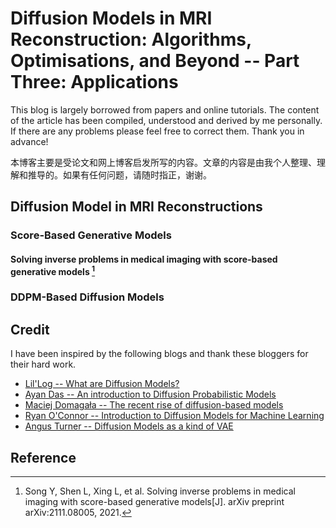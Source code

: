 # Diffusion Models in MRI Reconstruction: Algorithms, Optimisations, and Beyond -- Part Three: Applications

This blog is largely borrowed from papers and online tutorials. The content of the article has been compiled, understood and derived by me personally. If there are any problems please feel free to correct them. Thank you in advance!

本博客主要是受论文和网上博客启发所写的内容。文章的内容是由我个人整理、理解和推导的。如果有任何问题，请随时指正，谢谢。

## Diffusion Model in MRI Reconstructions

### Score-Based Generative Models

#### Solving inverse problems in medical imaging with score-based generative models [^1]

#### 

#### 

### DDPM-Based Diffusion Models

####

#### 

### 


## Credit

I have been inspired by the following blogs and thank these bloggers for their hard work.

- [Lil'Log -- What are Diffusion Models?](https://lilianweng.github.io/posts/2021-07-11-diffusion-models/)
- [Ayan Das -- An introduction to Diffusion Probabilistic Models](https://ayandas.me/blog-tut/2021/12/04/diffusion-prob-models.html)
- [Maciej Domagała -- The recent rise of diffusion-based models](https://maciejdomagala.github.io/generative_models/2022/06/06/The-recent-rise-of-diffusion-based-models.html)
- [Ryan O'Connor -- Introduction to Diffusion Models for Machine Learning](https://www.assemblyai.com/blog/diffusion-models-for-machine-learning-introduction/)
- [Angus Turner -- Diffusion Models as a kind of VAE](https://angusturner.github.io/generative_models/2021/06/29/diffusion-probabilistic-models-I.html)


## Reference

[^1]: Song Y, Shen L, Xing L, et al. Solving inverse problems in medical imaging with score-based generative models[J]. arXiv preprint arXiv:2111.08005, 2021.